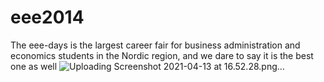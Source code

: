 # eee2014
The eee-days is the largest career fair for business administration and economics students in the Nordic region, and we dare to say it is the best one as well
![Uploading Screenshot 2021-04-13 at 16.52.28.png…]()
